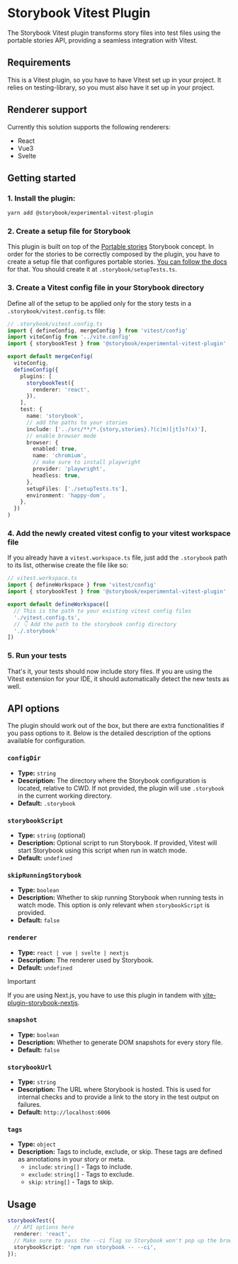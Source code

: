 # Storybook Vitest Plugin

The Storybook Vitest plugin transforms story files into test files using the portable stories API, providing a seamless integration with Vitest.

## Requirements

This is a Vitest plugin, so you have to have Vitest set up in your project. It relies on testing-library, so you must also have it set up in your project.

## Renderer support

Currently this solution supports the following renderers:
- React
- Vue3
- Svelte

## Getting started

### 1. Install the plugin:
```sh
yarn add @storybook/experimental-vitest-plugin
```

### 2. Create a setup file for Storybook

This plugin is built on top of the [Portable stories](https://storybook.js.org/docs/api/portable-stories) Storybook concept. In order for the stories to be correctly composed by the plugin, you have to create a setup file that configures portable stories. [You can follow the docs](https://storybook.js.org/docs/api/portable-stories/portable-stories-vitest#setprojectannotations) for that. You should create it at `.storybook/setupTests.ts`.

### 3. Create a Vitest config file in your Storybook directory

Define all of the setup to be applied only for the story tests in a `.storybook/vitest.config.ts` file:

```ts
// .storybook/vitest.config.ts
import { defineConfig, mergeConfig } from 'vitest/config'
import viteConfig from '../vite.config'
import { storybookTest } from '@storybook/experimental-vitest-plugin'

export default mergeConfig(
  viteConfig,
  defineConfig({
    plugins: [
      storybookTest({
        renderer: 'react',
      }),
    ],
    test: {
      name: 'storybook',
      // add the paths to your stories
      include: ['../src/**/*.{story,stories}.?(c|m)[jt]s?(x)'],
      // enable browser mode
      browser: {
        enabled: true,
        name: 'chromium',
        // make sure to install playwright
        provider: 'playwright',
        headless: true,
      },
      setupFiles: ['./setupTests.ts'],
      environment: 'happy-dom',
    },
  })
)
```

### 4. Add the newly created vitest config to your vitest workspace file

If you already have a `vitest.workspace.ts` file, just add the `.storybook` path to its list, otherwise create the file like so:

```ts
// vitest.workspace.ts
import { defineWorkspace } from 'vitest/config'
import { storybookTest } from '@storybook/experimental-vitest-plugin'

export default defineWorkspace([
  // This is the path to your existing vitest config files
  './vitest.config.ts', 
  // 👇 Add the path to the storybook config directory
  './.storybook'
])
```

### 5. Run your tests

That's it, your tests should now include story files. If you are using the Vitest extension for your IDE, it should automatically detect the new tests as well.

## API options

The plugin should work out of the box, but there are extra functionalities if you pass options to it. Below is the detailed description of the options available for configuration.

### `configDir`

- **Type:** `string`
- **Description:** The directory where the Storybook configuration is located, relative to CWD. If not provided, the plugin will use `.storybook` in the current working directory.
- **Default:** `.storybook`

### `storybookScript`

- **Type:** `string` (optional)
- **Description:** Optional script to run Storybook. If provided, Vitest will start Storybook using this script when run in watch mode.
- **Default:** `undefined`

### `skipRunningStorybook`

- **Type:** `boolean`
- **Description:** Whether to skip running Storybook when running tests in watch mode. This option is only relevant when `storybookScript` is provided.
- **Default:** `false`

### `renderer`

- **Type:** `react | vue | svelte | nextjs`
- **Description:** The renderer used by Storybook.
- **Default:** `undefined`

> [!IMPORTANT]
> If you are using Next.js, you have to use this plugin in tandem with [vite-plugin-storybook-nextjs](https://github.com/storybookjs/vite-plugin-storybook-nextjs).

### `snapshot`

- **Type:** `boolean`
- **Description:** Whether to generate DOM snapshots for every story file.
- **Default:** `false`

### `storybookUrl`

- **Type:** `string`
- **Description:** The URL where Storybook is hosted. This is used for internal checks and to provide a link to the story in the test output on failures.
- **Default:** `http://localhost:6006`

### `tags`

- **Type:** `object`
- **Description:** Tags to include, exclude, or skip. These tags are defined as annotations in your story or meta.
  - `include`: `string[]` - Tags to include.
  - `exclude`: `string[]` - Tags to exclude.
  - `skip`: `string[]` - Tags to skip.

## Usage

```ts
storybookTest({
  // API options here
  renderer: 'react',
  // Make sure to pass the --ci flag so Storybook won't pop up the browser
  storybookScript: 'npm run storybook -- --ci',
});
```
